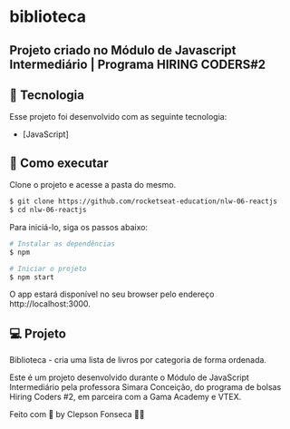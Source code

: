 # biblioteca
## Projeto criado no Módulo de Javascript Intermediário | Programa HIRING CODERS#2

## 🧪 Tecnologia

Esse projeto foi desenvolvido com as seguinte tecnologia:

- [JavaScript]

## 🚀 Como executar

Clone o projeto e acesse a pasta do mesmo.

```bash
$ git clone https://github.com/rocketseat-education/nlw-06-reactjs
$ cd nlw-06-reactjs
```

Para iniciá-lo, siga os passos abaixo:
```bash
# Instalar as dependências
$ npm

# Iniciar o projeto
$ npm start
```
O app estará disponível no seu browser pelo endereço http://localhost:3000.

## 💻 Projeto

Biblioteca - cria uma lista de livros por categoria de forma ordenada. 

Este é um projeto desenvolvido durante o Módulo de JavaScript Intermediário pela professora Simara Conceição, do programa de bolsas Hiring Coders #2, em parceira com a Gama Academy e VTEX.


Feito com 💜 by Clepson Fonseca 👋🏻 
